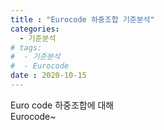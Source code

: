 ```yaml
---
title : "Eurocode 하중조합 기준분석"
categories:
  - 기준분석
# tags:
#  - 기준분석
#  - Eurocode
date : 2020-10-15
---
```




Euro code 하중조합에 대해  
Eurocode~
